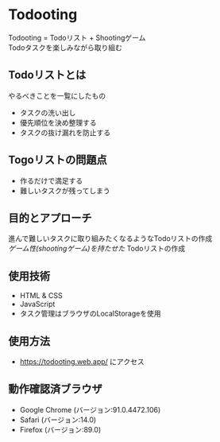 # Todooting
Todooting = Todoリスト + Shootingゲーム  
Todoタスクを楽しみながら取り組む

## Todoリストとは
やるべきことを一覧にしたもの
- タスクの洗い出し
- 優先順位を決め整理する
- タスクの抜け漏れを防止する

## Togoリストの問題点
- 作るだけで満足する
- 難しいタスクが残ってしまう

## 目的とアプローチ
進んで難しいタスクに取り組みたくなるようなTodoリストの作成  
*ゲーム性(shootingゲーム)を持たせた* Todoリストの作成

## 使用技術
- HTML & CSS
- JavaScript
- タスク管理はブラウザのLocalStorageを使用

## 使用方法
- https://todooting.web.app/ にアクセス

## 動作確認済ブラウザ
- Google Chrome (バージョン:91.0.4472.106)
- Safari (バージョン:14.0)
- Firefox (バージョン:89.0)